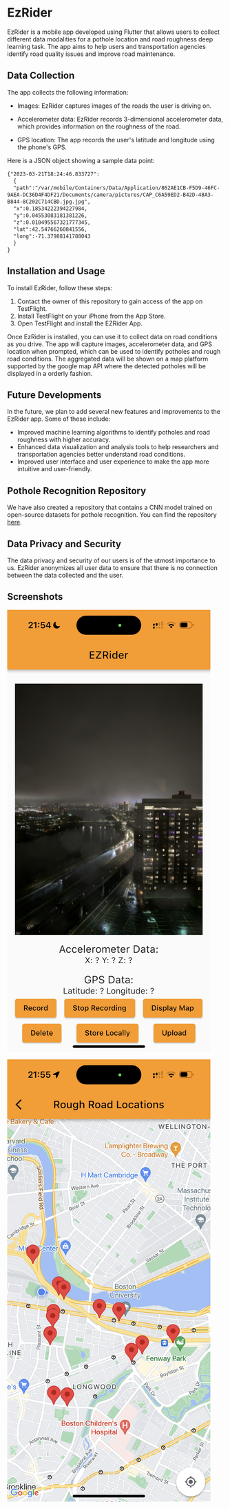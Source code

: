 # EzRider

EzRider is a mobile app developed using Flutter that allows users to collect different data modalities for a pothole location and road roughness deep learning task. The app aims to help users and transportation agencies identify road quality issues and improve road maintenance.

## Data Collection

The app collects the following information:

- Images: EzRider captures images of the roads the user is driving on.

- Accelerometer data: EzRider records 3-dimensional accelerometer data, which provides information on the roughness of the road.

- GPS location: The app records the user's latitude and longitude using the phone's GPS. 

Here is a JSON object showing a sample data point:

```
{"2023-03-21T18:24:46.833727":
  {
  "path":"/var/mobile/Containers/Data/Application/862AE1CB-F5D9-46FC-9AEA-DC36D4F4DF21/Documents/camera/pictures/CAP_C6A59ED2-B42D-48A3-B844-8C202C714CBD.jpg.jpg",
  "x":0.18534222394227984,
  "y":0.04553083181381226,
  "z":0.010495567321777345,
  "lat":42.54766260841556,
  "long":-71.37988141788043
  }
}
```

## Installation and Usage

To install EzRider, follow these steps:

1. Contact the owner of this repository to gain access of the app on TestFlight.
2. Install TestFlight on your iPhone from the App Store.
3. Open TestFlight and install the EZRider App.

Once EzRider is installed, you can use it to collect data on road conditions as you drive. The app will capture images, accelerometer data, and GPS location when prompted, which can be used to identify potholes and rough road conditions. The aggregated data will be shown on a map platform supported by the google map API where the detected potholes will be displayed in a orderly fashion.

## Future Developments

In the future, we plan to add several new features and improvements to the EzRider app. Some of these include:

- Improved machine learning algorithms to identify potholes and road roughness with higher accuracy.
- Enhanced data visualization and analysis tools to help researchers and transportation agencies better understand road conditions.
- Improved user interface and user experience to make the app more intuitive and user-friendly.

## Pothole Recognition Repository

We have also created a repository that contains a CNN model trained on open-source datasets for pothole recognition. You can find the repository [here](https://github.com/aymane-eljerari/pothole-localization).

## Data Privacy and Security

The data privacy and security of our users is of the utmost importance to us. EzRider anonymizes all user data to ensure that there is no connection between the data collected and the user.

## Screenshots

![Image3](screenshots/IMG-1614.PNG)

![Image3](screenshots/IMG-1615.PNG)

